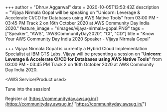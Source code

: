 +++
author = "Dhruv Aggarwal"
date = 2020-10-05T13:53:43Z
description = "Vijaya Nirmala Gopal will be speaking on \"Unicorn: Leverage & Accelerate CI/CD for Databases using AWS Native Tools\" from 03:00 PM - 03:45 PM Track 2 on 16th October 2020 at AWS Community Day India 2020."
feature_image = "/images/vijaya-nirmala-gopal.PNG"
tags = ["Speaker", "AWS", "AWSCommunityDay2020", "CI", "CD"]
title = "Know Your AWS Community Day India 2020 Speaker - Vijaya Nirmala Gopal"

+++
Vijaya Nirmala Gopal is currently a Hybrid Cloud  Implementation Specialist at IBM GTS Labs. Vijaya will be presenting a session on "**Unicorn: Leverage & Accelerate CI/CD for Databases using AWS Native Tools**" from 03:00 PM - 03:45 PM Track 2 on 16th October 2020 at AWS Community Day India 2020.

<Introduction Video>

<AWS Service/Product used>

Tune into the session!

Register at [https://communityday.awsug.in/](https://communityday.awsug.in/ "https://communityday.awsug.in/")
